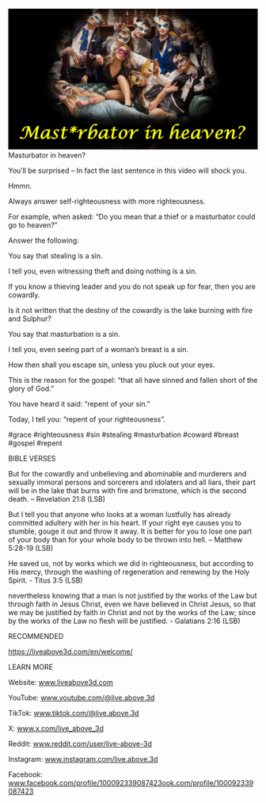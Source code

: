 ![Video cover image](../cover.jpg)
Masturbator in heaven?

You’ll be surprised – In fact the last sentence in this video will shock you.

Hmmn.

Always answer self-righteousness with more righteousness.

For example, when asked: “Do you mean that a thief or a masturbator could go to heaven?”

Answer the following:

You say that stealing is a sin.

I tell you, even witnessing theft and doing nothing is a sin.

If you know a thieving leader and you do not speak up for fear, then you are cowardly.

Is it not written that the destiny of the cowardly is the lake burning with fire and Sulphur?

You say that masturbation is a sin.

I tell you, even seeing part of a woman’s breast is a sin.

How then shall you escape sin, unless you pluck out your eyes.

This is the reason for the gospel: “that all have sinned and fallen short of the glory of God.”

You have heard it said: “repent of your sin.”

Today, I tell you: “repent of your righteousness”.


#grace #righteousness #sin #stealing #masturbation #coward #breast #gospel #repent


BIBLE VERSES

But for the cowardly and unbelieving and abominable and murderers and sexually immoral persons and sorcerers and idolaters and all liars, their part will be in the lake that burns with fire and brimstone, which is the second death. – Revelation 21:8 (LSB)

But I tell you that anyone who looks at a woman lustfully has already committed adultery with her in his heart. If your right eye causes you to stumble, gouge it out and throw it away. It is better for you to lose one part of your body than for your whole body to be thrown into hell. – Matthew 5:28-19 (LSB)

He saved us, not by works which we did in righteousness, but according to His mercy, through the washing of regeneration and renewing by the Holy Spirit. - Titus 3:5 (LSB)

nevertheless knowing that a man is not justified by the works of the Law but through faith in Jesus Christ, even we have believed in Christ Jesus, so that we may be justified by faith in Christ and not by the works of the Law; since by the works of the Law no flesh will be justified. - Galatians 2:16 (LSB)


RECOMMENDED

https://liveabove3d.com/en/welcome/


LEARN MORE

Website: www.liveabove3d.com

YouTube: www.youtube.com/@live.above.3d

TikTok: www.tiktok.com/@live.above.3d

X: www.x.com/live_above_3d

Reddit: www.reddit.com/user/live-above-3d

Instagram: www.instagram.com/live.above.3d

Facebook: www.facebook.com/profile/100092339087423ook.com/profile/100092339087423